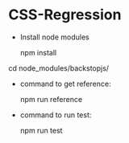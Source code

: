 # CSS-Regression

- Install node modules

  npm install 

cd node_modules/backstopjs/

- command to get reference:

  npm run reference

- command to run test:

  npm run test
